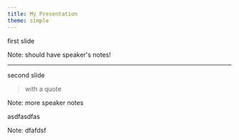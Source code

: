 ```yaml
---
title: My Presentation
theme: simple
---
```

first slide

Note: should have speaker's notes!

---

second slide

> with a quote

Note: more speaker notes

<!--s-->

asdfasdfas

Note: dfafdsf
